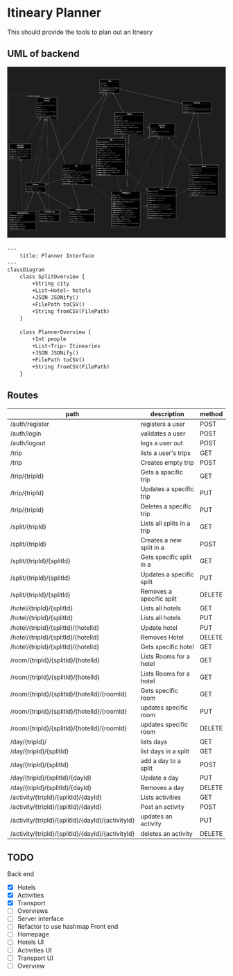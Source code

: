 # Itineary Planner

This should provide the tools to plan out an Itneary
## UML of backend
![UML of backend](./images/src_diagram.png)

```mermaid
---
    title: Planner Interface
---
classDiagram
    class SplitOverview {
        +String city
        +List~Hotel~ hotels
        +JSON JSONify()
        +FilePath toCSV()
        +String fromCSV(FilePath)
    }

    class PlannerOverview {
        +Int people
        +List~Trip~ Itinearies
        +JSON JSONify()
        +FilePath toCSV()
        +String fromCSV(FilePath)
    }

```
## Routes

|path                                           |description               |method |
|-                                              |-                         |-------|
|/auth/register                                 |registers a user          |POST   |
|/auth/login                                    |validates a user          |POST   |
|/auth/logout                                   |logs a user out           |POST   |
|/trip                                          |lists a user's trips      |GET    |
|/trip                                          |Creates empty trip        |POST   |
|/trip/{tripId}                                 |Gets a spacific trip      |GET    |
|/trip/{tripId}                                 |Updates a specific trip   |PUT    |
|/trip/{tripId}                                 |Deletes a specific trip   |PUT    |
|/split/{tripId}                                |Lists all splits in a trip|GET    |
|/split/{tripId}                                |Creates a new split in a  |POST   |
|/split/{tripId}/{splitId}                      |Gets specific split in a  |GET    |
|/split/{tripId}/{splitId}                      |Updates a specific split  |PUT    |
|/split/{tripId}/{splitId}                      |Removes a specific split  |DELETE |
|/hotel/{tripId}/{splitId}                      |Lists all hotels          |GET    |
|/hotel/{tripId}/{splitId}                      |Lists all hotels          |PUT    |
|/hotel/{tripId}/{splitId}/{hotelId}            |Update hotel              |PUT    |
|/hotel/{tripId}/{splitId}/{hotelId}            |Removes Hotel             |DELETE |
|/hotel/{tripId}/{splitId}/{hotelId}            |Gets specific hotel       |GET    |
|/room/{tripId}/{splitId}/{hotelId}             |Lists Rooms for a hotel   |GET    |
|/room/{tripId}/{splitId}/{hotelId}             |Lists Rooms for a hotel   |GET    |
|/room/{tripId}/{splitId}/{hotelId}/{roomId}    |Gets specific room        |GET    |
|/room/{tripId}/{splitId}/{hotelId}/{roomId}    |updates specific room     |PUT    |
|/room/{tripId}/{splitId}/{hotelId}/{roomId}    |updates specific room     |DELETE |
|/day/{tripId}/                                 |lists days                |GET    |
|/day/{tripId}/{splitId}                        |list days in a split      |GET    |
|/day/{tripId}/{splitId}                        |add a day to a split      |POST   |
|/day/{tripId}/{splitId}/{dayId}                |Update a day              |PUT    |
|/day/{tripId}/{splitId}/{dayId}                |Removes a day             |DELETE |
|/activity/{tripId}/{splitId}/{dayId}           |Lists activities          |GET    |
|/activity/{tripId}/{splitId}/{dayId}           |Post an activity          |POST   |
|/activity/{tripId}/{splitId}/{dayId}/{activityId} |updates an activity    |PUT    |
|/activity/{tripId}/{splitId}/{dayId}/{activityId} |deletes an activity    |DELETE |




## TODO

Back end
- [x] Hotels
- [x] Activities
- [x] Transport
- [ ] Overviews
- [ ] Server interface
- [ ] Refactor to use hashmap
Front end
- [ ] Homepage
- [ ] Hotels UI
- [ ] Activities UI
- [ ] Transport UI
- [ ] Overview

